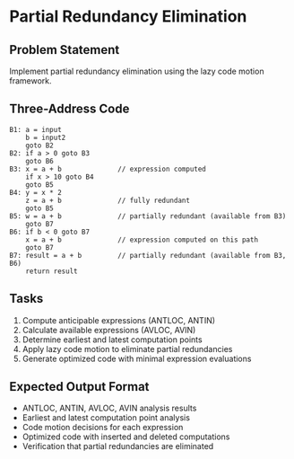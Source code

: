 # Partial Redundancy Elimination

## Problem Statement
Implement partial redundancy elimination using the lazy code motion framework.

## Three-Address Code
```
B1: a = input
    b = input2
    goto B2
B2: if a > 0 goto B3
    goto B6
B3: x = a + b              // expression computed
    if x > 10 goto B4
    goto B5
B4: y = x * 2
    z = a + b              // fully redundant
    goto B5
B5: w = a + b              // partially redundant (available from B3)
    goto B7
B6: if b < 0 goto B7
    x = a + b              // expression computed on this path
    goto B7
B7: result = a + b         // partially redundant (available from B3, B6)
    return result
```

## Tasks
1. Compute anticipable expressions (ANTLOC, ANTIN)
2. Calculate available expressions (AVLOC, AVIN)
3. Determine earliest and latest computation points
4. Apply lazy code motion to eliminate partial redundancies
5. Generate optimized code with minimal expression evaluations

## Expected Output Format
- ANTLOC, ANTIN, AVLOC, AVIN analysis results
- Earliest and latest computation point analysis
- Code motion decisions for each expression
- Optimized code with inserted and deleted computations
- Verification that partial redundancies are eliminated